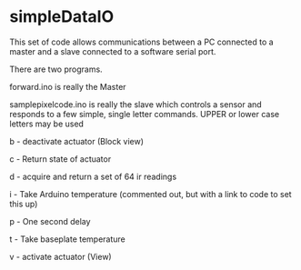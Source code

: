 # simpleDataIO
This set of code allows communications between a PC connected to a master and a slave connected to a software serial port.

There are two programs.

forward.ino is really the Master

samplepixelcode.ino is really the slave which controls a sensor and responds to a few simple, single letter commands.
UPPER or lower case letters may be used

b  -  deactivate actuator (Block view)

c  -  Return state of actuator

d  -  acquire and return a set of 64 ir readings

i  -  Take Arduino temperature (commented out, but with a link to code to set this up)

p  -  One second delay

t  -  Take baseplate temperature

v  -  activate actuator (View)
